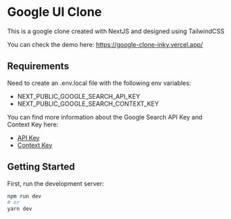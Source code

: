 # Google UI Clone
This is a google clone created with NextJS and designed using TailwindCSS

You can check the demo here:
https://google-clone-inky.vercel.app/

## Requirements
Need to create an .env.local file with the following env variables:
+ NEXT_PUBLIC_GOOGLE_SEARCH_API_KEY
+ NEXT_PUBLIC_GOOGLE_SEARCH_CONTEXT_KEY

You can find more information about the Google Search API Key and Context Key here:
+ [API Key](https://developer.google.com/custom-search/v1/using_rest)
+ [Context Key](https://cse.google.com/cse/create/new)

## Getting Started

First, run the development server:

```bash
npm run dev
# or
yarn dev
```
